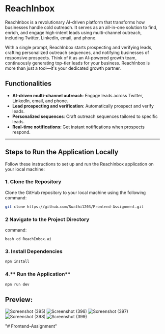 # ReachInbox

ReachInbox is a revolutionary AI-driven platform that transforms how businesses handle cold outreach. It serves as an all-in-one solution to find, enrich, and engage high-intent leads using multi-channel outreach, including Twitter, LinkedIn, email, and phone.

With a single prompt, ReachInbox starts prospecting and verifying leads, crafting personalized outreach sequences, and notifying businesses of responsive prospects. Think of it as an AI-powered growth team, continuously generating top-tier leads for your business. ReachInbox is more than just a tool—it's your dedicated growth partner.

## Functionalities
- **AI-driven multi-channel outreach**: Engage leads across Twitter, LinkedIn, email, and phone.
- **Lead prospecting and verification**: Automatically prospect and verify leads.
- **Personalized sequences**: Craft outreach sequences tailored to specific leads.
- **Real-time notifications**: Get instant notifications when prospects respond.

---

## Steps to Run the Application Locally

Follow these instructions to set up and run the ReachInbox application on your local machine:

### 1. **Clone the Repository**

Clone the GitHub repository to your local machine using the following command:

```bash
git clone https://github.com/Swathi1203/Frontend-Assignment.git

```
### 2 **Navigate to the Project Directory**
command:
```
bash cd ReachInbox.ai
```
### 3. **Install Dependencies**
```bash
npm install
```
### 4.** Run the Application**
```bash
npm run dev
```

## Preview:
![Screenshot (395)](https://github.com/user-attachments/assets/9d1d5d06-dab5-4cf9-8236-0d7dd41eb212)
![Screenshot (396)](https://github.com/user-attachments/assets/19910ed5-c5dc-4d79-a8e0-99ff83763cc3)
![Screenshot (397)](https://github.com/user-attachments/assets/fd95a4f9-ccb5-4d13-94f9-a20e135b8600)
![Screenshot (398)](https://github.com/user-attachments/assets/2e38abb3-3989-4911-9c65-c04eca70d991)
![Screenshot (399)](https://github.com/user-attachments/assets/fd5bf889-02bf-4b63-bb0b-0cd3acf57c18)




"# Frontend-Assignment" 
